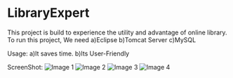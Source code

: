 # LibraryExpert
This project is build to experience the utility and advantage of online library. 
To run this project, We need
a)Eclipse
b)Tomcat Server
c)MySQL

Usage:
a)It saves time.
b)Its User-Friendly

ScreenShot:
![Image 1](https://user-images.githubusercontent.com/127952651/225371860-031a8c26-1da1-48cd-a1a7-0fcac337dc0e.jpeg)
![Image 2](https://user-images.githubusercontent.com/127952651/225371881-72a64e7f-534c-4345-8865-8b57f3deee07.jpeg)
![Image 3](https://user-images.githubusercontent.com/127952651/225371898-42a46076-7733-498e-a983-8e510f59cffd.jpeg)
![Image 4](https://user-images.githubusercontent.com/127952651/225371953-31751829-5dc9-4ced-bbb5-edbafe01282b.jpeg)
